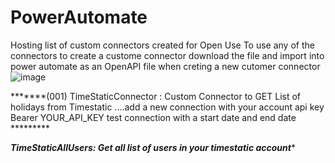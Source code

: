 # PowerAutomate
Hosting list of custom connectors created for Open Use 
To use any of the connectors to create a custome connector  download the file and import into power automate as an OpenAPI file when creting a new cutomer connector 
![image](https://github.com/GeeksDam/PowerAutomate/assets/98710158/4e084eea-0617-4170-a3b2-73d42fe94b44)

*******(001) TimeStaticConnector : Custom Connector to GET List of holidays from Timestatic ....add a new connection with your account api key Bearer YOUR_API_KEY test connection with a start date and end date *********

*****TimeStaticAllUsers: Get all list of users in your timestatic account******
